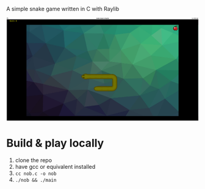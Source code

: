 A simple snake game written in C with Raylib

![](docs/example.png)

# Build & play locally

1. clone the repo
2. have gcc or equivalent installed
3. `cc nob.c -o nob`
4. `./nob && ./main`
